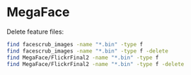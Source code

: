 # MegaFace

Delete feature files:
```bash
find facescrub_images -name "*.bin" -type f
find facescrub_images -name "*.bin" -type f -delete
find MegaFace/FlickrFinal2 -name "*.bin" -type f
find MegaFace/FlickrFinal2 -name "*.bin" -type f -delete
```
